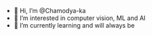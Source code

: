 - 👋 Hi, I’m @Chamodya-ka
- 👀 I’m interested in computer vision, ML and AI
- 🌱 I’m currently learning and will always be

<!---
Chamodya-ka/Chamodya-ka is a ✨ special ✨ repository because its `README.md` (this file) appears on your GitHub profile.
You can click the Preview link to take a look at your changes.
--->
